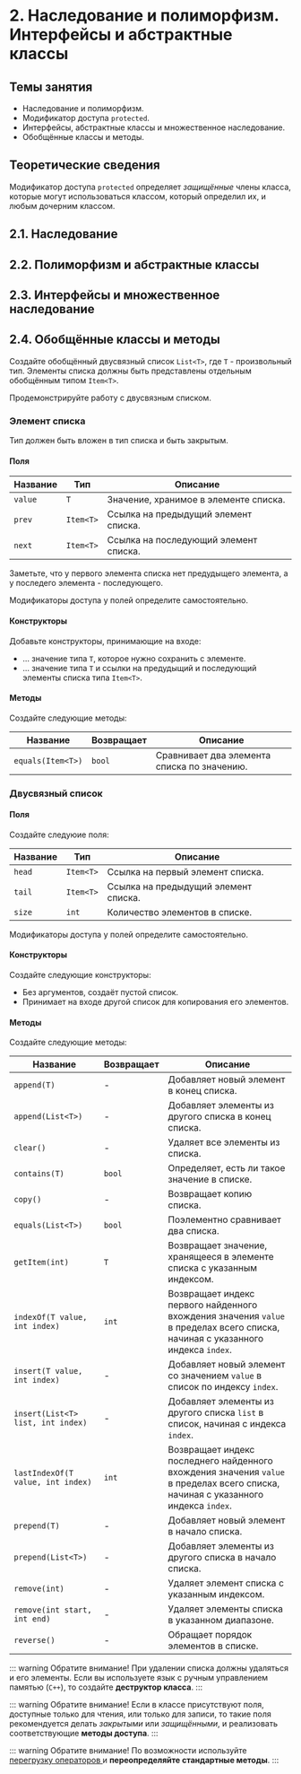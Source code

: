 # 2. Наследование и полиморфизм. Интерфейсы и абстрактные классы

## Темы занятия

- Наследование и полиморфизм.
- Модификатор доступа `protected`.
- Интерфейсы, абстрактные классы и множественное наследование.
- Обобщённые классы и методы.

## Теоретические сведения

Модификатор доступа `protected` определяет _защищённые_ члены класса, 
которые могут использоваться классом, который определил их, и любым дочерним 
классом.

## 2.1. Наследование

## 2.2. Полиморфизм и абстрактные классы

## 2.3. Интерфейсы и множественное наследование

## 2.4. Обобщённые классы и методы

Создайте обобщённый двусвязный список `List<T>`, где `T` - произвольный тип.
Элементы списка должны быть представлены отдельным обобщённым типом `Item<T>`.

Продемонстрируйте работу с двусвязным списком.

### Элемент списка

Тип должен быть вложен в тип списка и быть закрытым.

#### Поля

Название | Тип       | Описание
-------- | --------- | --------
`value`  | `T`       | Значение, хранимое в элементе списка.
`prev`   | `Item<T>` | Ссылка на предыдущий элемент списка.
`next`   | `Item<T>` | Ссылка на последующий элемент списка.

Заметьте, что у первого элемента списка нет предудыщего элемента,
а у последего элемента - последующего.

Модификаторы доступа у полей определите самостоятельно.

#### Конструкторы

Добавьте конструкторы, принимающие на входе:

- ... значение типа `T`, которое нужно сохранить с элементе.
- ... значение типа `T` и ссылки на предудыщий и последующий элементы списка
типа `Item<T>`.

#### Методы

Создайте следующие методы:

Название | Возвращает | Описание
-------- | ---------- | --------
`equals(Item<T>)`| `bool` | Сравнивает два элемента списка по значению.

### Двусвязный список

#### Поля

Создайте следуюие поля:

Название | Тип       | Описание
-------- | --------- | --------
`head`   | `Item<T>` | Ссылка на первый элемент списка.
`tail`   | `Item<T>` | Ссылка на предыдущий элемент списка.
`size`   | `int`     | Количество элементов в списке.

Модификаторы доступа у полей определите самостоятельно.

#### Конструкторы

Создайте следующие конструкторы:

- Без аргументов, создаёт пустой список.
- Принимает на входе другой список для копирования его элементов.

#### Методы

Создайте следующие методы:

Название | Возвращает | Описание
-------- | ---------- | --------
`append(T)`| - | Добавляет новый элемент в конец списка.
`append(List<T>)`| - | Добавляет элементы из другого списка в конец списка.
`clear()` | - | Удаляет все элементы из списка.
`contains(T)` | `bool` | Определяет, есть ли такое значение в списке.
`copy()` | - | Возвращает копию списка.
`equals(List<T>)` | `bool` | Поэлементно сравнивает два списка.
`getItem(int)` | `T` | Возвращает значение, хранящееся в элементе списка с указанным индексом.
`indexOf(T value, int index)` | `int` | Возвращает индекс первого найденного вхождения значения `value` в пределах всего списка, начиная с указанного индекса `index`.
`insert(T value, int index)` | - | Добавляет новый элемент со значением `value` в список по индексу `index`.
`insert(List<T> list, int index)` | - | Добавляет элементы из другого списка `list` в список, начиная с индекса `index`.
`lastIndexOf(T value, int index)` | `int` | Возвращает индекс последнего найденного вхождения значения `value` в пределах всего списка, начиная с указанного индекса `index`.
`prepend(T)` | - | Добавляет новый элемент в начало списка.
`prepend(List<T>)`| - | Добавляет элементы из другого списка в начало списка.
`remove(int)` | - | Удаляет элемент списка с указанным индексом.
`remove(int start, int end)` | - | Удаляет элементы списка в указанном диапазоне.
`reverse()` | - | Обращает порядок элементов в списке.

::: warning Обратите внимание!
При удалении списка должны удаляться и его элементы. Если вы используете
язык с ручным управлением памятью (`C++`), то создайте **деструктор класса**.
:::

::: warning Обратите внимание!
Если в классе присутствуют поля, доступные только для чтения, или только для 
записи, то такие поля рекомендуется делать _закрытыми_ или _защищёнными_,
и реализовать соответствующие **методы доступа**.
:::

::: warning Обратите внимание!
По возможности используйте [перегрузку операторов
](https://ru.wikipedia.org/wiki/Перегрузка_операторов) и
**переопределяйте стандартные методы**.
:::